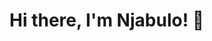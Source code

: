 # Hi there, I'm Njabulo! 👋

<ing align="left" width="47%" src="https://github-readme-stats.vercel.app/api?username=sibalukhulu&show_icons=true&theme=radical"/> 

<ing align="left" width="47%" src="https://github-readme-stats.vercel.app/api/top-langs/?username=sibalukhulu&layout=compact)](https://github.com/anuraghazra/github-readme-stats"/> 

